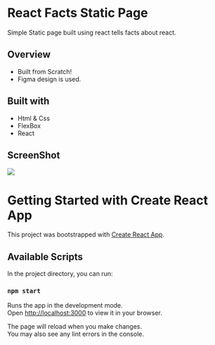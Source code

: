



# React Facts Static Page
Simple Static page built using react tells facts about react.

## Overview
<ul>
<li>Built from Scratch!</li>
<li>Figma design is used.</li>

  
</ul>

## Built with

<ul>
<li>Html & Css</li>
<li>FlexBox</li>

<li>React</li>

  
</ul>



## ScreenShot

<img src='https://i.ibb.co/8YQNZH0/reactfactimgae.png'>

# Getting Started with Create React App

This project was bootstrapped with [Create React App](https://github.com/facebook/create-react-app).

## Available Scripts

In the project directory, you can run:

### `npm start`

Runs the app in the development mode.\
Open [http://localhost:3000](http://localhost:3000) to view it in your browser.

The page will reload when you make changes.\
You may also see any lint errors in the console.




